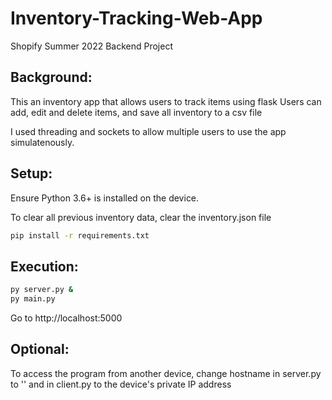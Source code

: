 # Inventory-Tracking-Web-App
Shopify Summer 2022 Backend Project


## Background: 

This an inventory app that allows users to track items using flask
Users can add, edit and delete items, and save all inventory to a csv file

I used threading and sockets to allow multiple users to use the app simulatenously. 

## Setup:

Ensure Python 3.6+ is installed on the device. 

To clear all previous inventory data, clear the inventory.json file

```bash
pip install -r requirements.txt
```

## Execution: 
```bash 
py server.py &
py main.py
```
Go to http://localhost:5000

## Optional: 

To access the program from another device, change hostname in server.py to '' and in client.py to the device's private IP address
